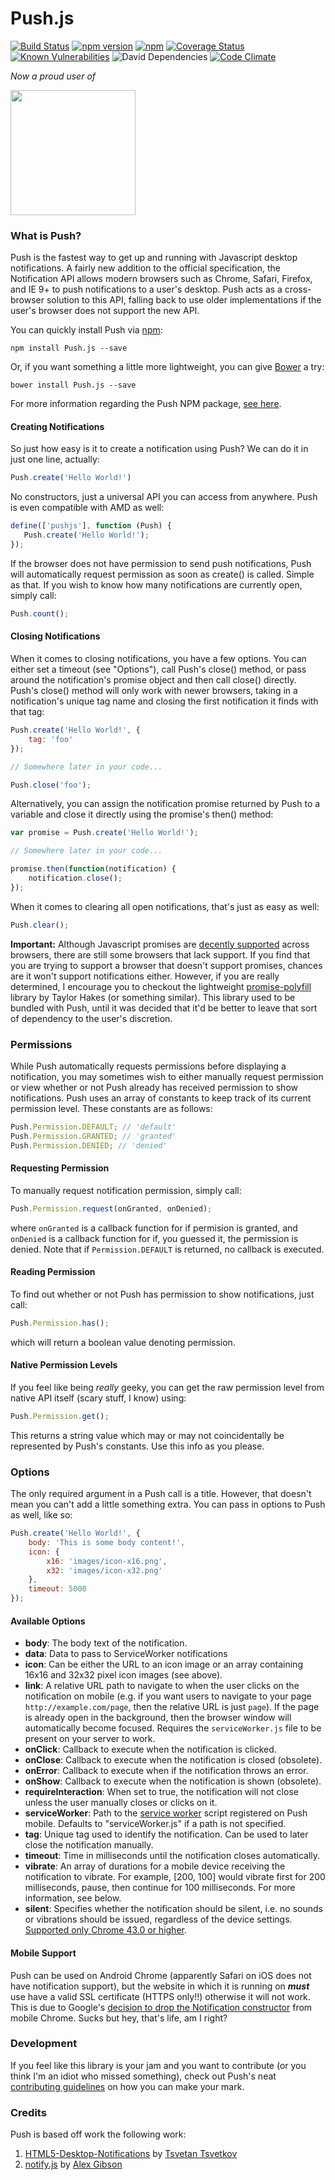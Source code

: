 # Push.js

[![Build Status](https://img.shields.io/travis/Nickersoft/push.js.svg)](https://travis-ci.org/Nickersoft/push.js) 
[![npm version](https://img.shields.io/npm/v/push.js.svg)](https://npmjs.com/package/push.js) 
[![npm](https://img.shields.io/npm/dt/push.js.svg)](https://npmjs.com/package/push.js) 
[![Coverage Status](https://img.shields.io/coveralls/Nickersoft/push.js.svg)](https://coveralls.io/github/Nickersoft/push.js?branch=master) 
[![Known Vulnerabilities](https://snyk.io/test/github/nickersoft/push.js/badge.svg)](https://snyk.io/test/github/nickersoft/push.js) 
![David Dependencies](https://img.shields.io/david/Nickersoft/push.js.svg)
[![Code Climate](https://img.shields.io/codeclimate/github/Nickersoft/push.js.svg)](https://codeclimate.com/github/Nickersoft/push.js)

*Now a proud user of*

[<img src="https://raw.githubusercontent.com/Nickersoft/push.js/v1.0/browserstack.png" width="200px" />](https://browserstack.com)

### What is Push? ###

Push is the fastest way to get up and running with Javascript desktop notifications. A fairly new addition to the
official specification, the Notification API allows modern browsers such as Chrome, Safari, Firefox, and IE 9+ to push
notifications to a user's desktop. Push acts as a cross-browser solution to this API, falling back to use  older
implementations if the user's browser does not support the new API.

You can quickly install Push via [npm](http://npmjs.com):

```
npm install Push.js --save
```

Or, if you want something a little more lightweight, you can give [Bower](http://bower.io) a try:

```
bower install Push.js --save
```

For more information regarding the Push NPM package, [see here](https://www.npmjs.com/package/push.js).

#### Creating Notifications ####
So just how easy is it to create a notification using Push? We can do it in just one line, actually:

```javascript
Push.create('Hello World!')
```

No constructors, just a universal API you can access from anywhere. Push is even compatible with AMD as well:

```javascript
define(['pushjs'], function (Push) {
   Push.create('Hello World!');
});
```

If the browser does not have permission to send push notifications, Push will automatically request permission as soon
as create() is called. Simple as that. If you wish to know how many notifications are currently open, simply call:

```javascript
Push.count();
```

#### Closing Notifications ####
When it comes to closing notifications, you have a few options. You can either set a timeout (see "Options"), call
Push's close() method, or pass around the notification's promise object and then call close() directly. Push's close()
method will only work with newer browsers, taking in a notification's unique tag name and closing the first notification
it finds with that tag:

```javascript
Push.create('Hello World!', {
    tag: 'foo'
});

// Somewhere later in your code...

Push.close('foo');
```

Alternatively, you can assign the notification promise returned by Push to a variable and close it directly using the
promise's then() method:

```javascript
var promise = Push.create('Hello World!');

// Somewhere later in your code...

promise.then(function(notification) {
    notification.close();
});
```

When it comes to clearing all open notifications, that's just as easy as well:

```javascript
Push.clear();
```

**Important:** Although Javascript promises are [decently supported](http://caniuse.com/#search=promises) across
browsers, there are still some browsers that lack support. If you find that you are trying to support a browser that
doesn't support promises, chances are it won't support notifications either. However, if you are really determined, I
encourage you to checkout the lightweight [promise-polyfill](https://github.com/taylorhakes/promise-polyfill) library
by Taylor Hakes (or something similar). This library used to be bundled with Push, until it was decided that it'd be
better to leave that sort of dependency to the user's discretion.

### Permissions ###
While Push automatically requests permissions before displaying a notification, you may sometimes wish to either
manually request permission or view whether or not Push already has received permission to show notifications.
Push uses an array of constants to keep track of its current permission level. These constants are as follows:

```javascript
Push.Permission.DEFAULT; // 'default'
Push.Permission.GRANTED; // 'granted'
Push.Permission.DENIED; // 'denied'
```

#### Requesting Permission ####

To manually request notification permission, simply call:

```javascript
Push.Permission.request(onGranted, onDenied);
```

where `onGranted` is a callback function for if permision is granted, and `onDenied` is a callback function for if, you
guessed it, the permission is denied. Note that if `Permission.DEFAULT` is returned, no callback is executed.

#### Reading Permission ####

To find out whether or not Push has permission to show notifications, just call:

```javascript
Push.Permission.has();
```

which will return a boolean value denoting permission.

#### Native Permission Levels ####

If you feel like being *really* geeky, you can get the raw permission level from native API itself (scary stuff, I know)
using:

```javascript
Push.Permission.get();
```

This returns a string value which may or may not coincidentally be represented by Push's constants. Use this info as you
please.

### Options ###

The only required argument in a Push call is a title. However, that doesn't mean you can't add a little something extra.
You can pass in options to Push as well, like so:

```javascript
Push.create('Hello World!', {
    body: 'This is some body content!',
    icon: {
        x16: 'images/icon-x16.png',
        x32: 'images/icon-x32.png'
    },
    timeout: 5000
});
```

#### Available Options ####

* __body__: The body text of the notification.
* __data__: Data to pass to ServiceWorker notifications
* __icon__: Can be either the URL to an icon image or an array containing 16x16 and 32x32 pixel icon images (see above).
* __link__: A relative URL path to navigate to when the user clicks on the notification on mobile (e.g. if you want users to navigate to your page `http://example.com/page`, then the relative URL is just `page`). If the page is already open in the background, then the browser window will automatically become focused. Requires the `serviceWorker.js` file to be present on your server to work.
* __onClick__: Callback to execute when the notification is clicked.
* __onClose__: Callback to execute when the notification is closed (obsolete).
* __onError__: Callback to execute when if the notification throws an error.
* __onShow__: Callback to execute when the notification is shown (obsolete).
* __requireInteraction__: When set to true, the notification will not close unless the user manually closes or clicks on it.
* __serviceWorker__: Path to the [service worker](https://developers.google.com/web/fundamentals/getting-started/push-notifications/step-03?hl=en) script registered on Push mobile. Defaults to "serviceWorker.js" if a path is not specified.
* __tag__: Unique tag used to identify the notification. Can be used to later close the notification manually.
* __timeout__: Time in milliseconds until the notification closes automatically.
* __vibrate__: An array of durations for a mobile device receiving the notification to vibrate. For example, [200, 100] would vibrate first for 200 milliseconds, pause, then continue for 100 milliseconds. For more information, see below.
* __silent__: Specifies whether the notification should be silent, i.e. no sounds or vibrations should be issued, regardless of the device settings. [Supported only Chrome 43.0 or higher](https://developer.mozilla.org/en-US/docs/Web/API/notification#Browser_compatibility).

#### Mobile Support ####

Push can be used on Android Chrome (apparently Safari on iOS does not have notification support), but the website in
which it is running on ***must*** use have a valid SSL certificate (HTTPS only!!) otherwise it will not work. This is
due to Google's
[decision to drop the Notification constructor](https://groups.google.com/a/chromium.org/forum/#!topic/blink-dev/BygptYClroM)
from mobile Chrome. Sucks but hey, that's life, am I right?

### Development ###

If you feel like this library is your jam and you want to contribute (or you think I'm an idiot who missed something),
check out Push's neat [contributing guidelines](CONTRIBUTING.md) on how you can make your mark.

### Credits ###
Push is based off work the following work:

1. [HTML5-Desktop-Notifications](https://github.com/ttsvetko/HTML5-Desktop-Notifications) by [Tsvetan Tsvetkov](https://github.com/ttsvetko)
2. [notify.js](https://github.com/alexgibson/notify.js) by [Alex Gibson](https://github.com/alexgibson)
